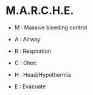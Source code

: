 # M.A.R.C.H.E.

- M : Massive bleeding control

- A : Airway

- R : Respiration

- C : Choc

- H : Head/Hypothermia

- E : Evacuate

